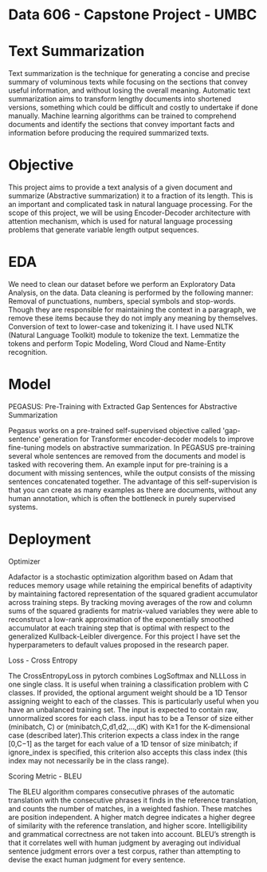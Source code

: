 # Data 606 - Capstone Project - UMBC

# Text Summarization

Text summarization is the technique for generating a concise and precise summary of voluminous texts while focusing on the sections that convey useful information, and without losing the overall meaning. Automatic text summarization aims to transform lengthy documents into shortened versions, something which could be difficult and costly to undertake if done manually. Machine learning algorithms can be trained to comprehend documents and identify the sections that convey important facts and information before producing the required summarized texts. 

# Objective

This project aims to provide a text analysis of a given document and summarize (Abstractive summarization) it to a fraction of its length. This is an important and complicated task in natural language processing. For the scope of this project, we will be using Encoder-Decoder architecture with attention mechanism, which is used for natural language processing problems that generate variable length output sequences. 

# EDA
We need to clean our dataset before we perform an Exploratory Data Analysis, on the data. Data cleaning is performed by the following manner:
Removal of punctuations, numbers, special symbols and stop-words. Though they are responsible for maintaining the context in a paragraph, we remove these items because they do not imply any meaning by themselves. 
Conversion of text to lower-case and tokenizing it. I have used NLTK (Natural Language Toolkit)  module to tokenize the text.
Lemmatize the tokens and perform Topic Modeling, Word Cloud and Name-Entity recognition.

# Model

PEGASUS: Pre-Training with Extracted Gap Sentences for Abstractive Summarization

Pegasus works on a pre-trained self-supervised objective called 'gap-sentence' generation for Transformer encoder-decoder models to improve fine-tuning models on abstractive summarization. In PEGASUS pre-training several whole sentences are removed from the documents and model is tasked with recovering them. An example input for pre-training is a document with missing sentences, while the output consists of the missing sentences concatenated together. 
The advantage of this self-supervision is that you can create as many examples as there are documents, without any human annotation, which is often the bottleneck in purely supervised systems.

# Deployment

Optimizer

Adafactor is a stochastic optimization algorithm based on Adam that reduces memory usage while retaining the empirical benefits of adaptivity by maintaining factored representation of the squared gradient accumulator across training steps. By tracking moving averages of the row and column sums of the squared gradients for matrix-valued variables  they were able to reconstruct a low-rank approximation of the exponentially smoothed accumulator at each training step that is optimal with respect to the generalized Kullback-Leibler divergence. For this project I have set the hyperparameters to default values proposed in the research paper.

Loss - Cross Entropy

The CrossEntropyLoss in pytorch combines LogSoftmax and NLLLoss in one single class. It is useful when training a classification problem with C classes. If provided, the optional argument weight should be a 1D Tensor assigning weight to each of the classes. This is particularly useful when you have an unbalanced training set. The input is expected to contain raw, unnormalized scores for each class. input has to be a Tensor of size either (minibatch, C) or (minibatch,C,d1,d2,...,dK) with K≥1 for the K-dimensional case (described later).This criterion expects a class index in the range [0,C−1] as the target for each value of a 1D tensor of size minibatch; if ignore_index is specified, this criterion also accepts this class index (this index may not necessarily be in the class range).

Scoring Metric - BLEU

The BLEU algorithm compares consecutive phrases of the automatic translation with the consecutive phrases it finds in the reference translation, and counts the number of matches, in a weighted fashion. These matches are position independent. A higher match degree indicates a higher degree of similarity with the reference translation, and higher score. Intelligibility and grammatical correctness are not taken into account. BLEU’s strength is that it correlates well with human judgment by averaging out individual sentence judgment errors over a test corpus, rather than attempting to devise the exact human judgment for every sentence. 

